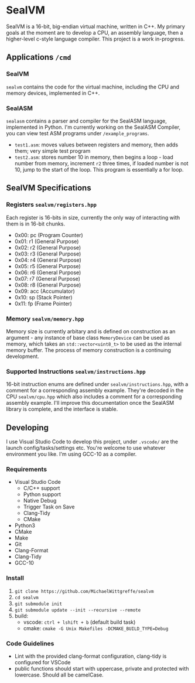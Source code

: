 # SealVM
SealVM is a 16-bit, big-endian virtual machine, written in C++. My primary goals at the moment are to develop a CPU, an assembly language, then a higher-level c-style language compiler. This project is a work in-progress.

## Applications `/cmd`
### SealVM
`sealvm` contains the code for the virtual machine, including the CPU and memory devices, implemented in C++.

### SealASM
`sealasm` contains a parser and compiler for the SealASM language, implemented in Python. I'm currently working on the SealASM Compiler, you can view test ASM programs under `/example_programs`. 
- `test1.asm`: moves values between registers and memory, then adds them; very simple test program
- `test2.asm`: stores number 10 in memory, then begins a loop - load number from memory, increment `r2` three times, if loaded number is not 10, jump to the start of the loop. This program is essentially a for loop.

## SealVM Specifications
### Registers `sealvm/registers.hpp`
Each register is 16-bits in size, currently the only way of interacting with them is in 16-bit chunks.
- 0x00: pc (Program Counter)
- 0x01: r1 (General Purpose)
- 0x02: r2 (General Purpose)
- 0x03: r3 (General Purpose)
- 0x04: r4 (General Purpose)
- 0x05: r5 (General Purpose)
- 0x06: r6 (General Purpose)
- 0x07: r7 (General Purpose)
- 0x08: r8 (General Purpose)
- 0x09: acc (Accumulator)
- 0x10: sp (Stack Pointer)
- 0x11: fp (Frame Pointer)

### Memory `sealvm/memory.hpp`
Memory size is currently arbitary and is defined on construction as an argument - any instance of base class `MemoryDevice` can be used as memory, which takes an `std::vector<uint8_t>` to be used as the internal memory buffer. The process of memory construction is a continuing development.

### Supported Instructions `sealvm/instructions.hpp`
16-bit instruction enums are defined under `sealvm/instructions.hpp`, with a comment for a corresponding assembly example. They're decoded in the CPU `sealvm/cpu.hpp` which also includes a comment for a corresponding assembly example. I'll improve this documentation once the SealASM library is complete, and the interface is stable.

## Developing
I use Visual Studio Code to develop this project, under `.vscode/` are the launch config/tasks/settings etc. You're welcome to use whatever environment you like. I'm using GCC-10 as a compiler.

### Requirements
- Visual Studio Code
    - C/C++ support
    - Python support
    - Native Debug
    - Trigger Task on Save
    - Clang-Tidy
    - CMake
- Python3
- CMake
- Make
- Git
- Clang-Format
- Clang-Tidy
- GCC-10

### Install
1. `git clone https://github.com/MichaelWittgreffe/sealvm`
2. `cd sealvm`
3. `git submodule init`
4. `git submodule update --init --recursive --remote`
5. build:
    - vscode: `ctrl + lshift + b` (default build task) 
    - cmake: `cmake -G Unix Makefiles -DCMAKE_BUILD_TYPE=Debug`

### Code Guidelines
- Lint with the provided clang-format configuration, clang-tidy is configured for VSCode
- public functions should start with uppercase, private and protected with lowercase. Should all be camelCase.
